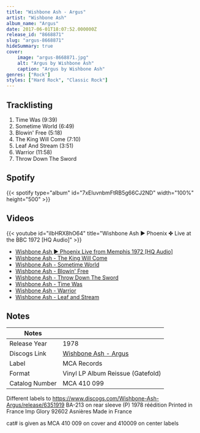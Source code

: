 ```yaml
---
title: "Wishbone Ash - Argus"
artist: "Wishbone Ash"
album_name: "Argus"
date: 2017-06-01T18:07:52.000000Z
release_id: "8668871"
slug: "argus-8668871"
hideSummary: true
cover:
    image: "argus-8668871.jpg"
    alt: "Argus by Wishbone Ash"
    caption: "Argus by Wishbone Ash"
genres: ["Rock"]
styles: ["Hard Rock", "Classic Rock"]
---
```


## Tracklisting
1. Time Was (9:39)
2. Sometime World (6:49)
3. Blowin' Free (5:18)
4. The King Will Come (7:10)
5. Leaf And Stream (3:51)
6. Warrior  (11:58)
7. Throw Down The Sword


## Spotify
{{< spotify type="album" id="7xEluvnbmFtRB5g66CJ2ND" width="100%" height="500" >}}



## Videos
{{< youtube id="iIbHRX8hO64" title="Wishbone Ash ► Phoenix ✤ Live at the BBC 1972 [HQ Audio]" >}}
- [Wishbone Ash ► Phoenix  Live from Memphis 1972 [HQ Audio]](https://www.youtube.com/watch?v=YXV7vdpqwFA)
- [Wishbone Ash - The King Will Come](https://www.youtube.com/watch?v=Tna0Mmu1XlI)
- [Wishbone Ash - Sometime World](https://www.youtube.com/watch?v=kvLVSPPLZZY)
- [Wishbone Ash - Blowin' Free](https://www.youtube.com/watch?v=mUolWNHxRiM)
- [Wishbone Ash - Throw Down The Sword](https://www.youtube.com/watch?v=LByiVlc6czA)
- [Wishbone Ash - Time Was](https://www.youtube.com/watch?v=SjIvjmJQJYE)
- [Wishbone Ash - Warrior](https://www.youtube.com/watch?v=U5X_Dd_6Czk)
- [Wishbone Ash - Leaf and Stream](https://www.youtube.com/watch?v=ZB6fCuxGvAw)

## Notes
| Notes          |             |
| ---------------| ----------- |
| Release Year   | 1978 |
| Discogs Link   | [Wishbone Ash - Argus](https://www.discogs.com/release/8668871-Wishbone-Ash-Argus) |
| Label          | MCA Records |
| Format         | Vinyl LP Album Reissue (Gatefold) |
| Catalog Number | MCA 410 099 |

Different labels to https://www.discogs.com/Wishbone-Ash-Argus/release/6351919
BA-213 on rear sleeve
(P) 1978 réédition
Printed in France Imp Glory 92602 Asnières
Made in France

cat# is given as MCA 410 009 on cover and 410009 on center labels
